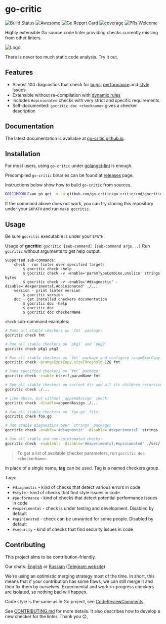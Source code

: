 # go-critic

![Build Status](https://github.com/go-critic/go-critic/workflows/Go/badge.svg)
[![Awesome](https://cdn.rawgit.com/sindresorhus/awesome/d7305f38d29fed78fa85652e3a63e154dd8e8829/media/badge.svg)](https://github.com/avelino/awesome-go#code-analysis)
[![Go Report Card][go-report-image]][go-report-url]
[![coverage][coverage-image]][coverage-url]
[![PRs Welcome][pr-welcome-image]][pr-welcome-url]

[go-report-image]: https://goreportcard.com/badge/github.com/go-critic/go-critic
[go-report-url]: https://goreportcard.com/report/github.com/go-critic/go-critic
[coverage-image]: https://coveralls.io/repos/github/go-critic/go-critic/badge.svg?branch=master
[coverage-url]: https://coveralls.io/github/go-critic/go-critic?branch=master
[pr-welcome-image]: https://img.shields.io/badge/PRs-welcome-brightgreen.svg
[pr-welcome-url]: https://github.com/go-critic/go-critic/blob/master/CONTRIBUTING.md

Highly extensible Go source code linter providing checks currently missing from other linters.

![Logo](https://avatars1.githubusercontent.com/u/40007520?s=300&u=b44287d8845a63fb0102d5259710c11ea367bb13&v=4)

There is never too much static code analysis. Try it out.

## Features

* Almost 100 diagnostics that check for [bugs](https://go-critic.github.io/overview#checkers-from-the-diagnostic-group), [performance](https://go-critic.github.io/overview#checkers-from-the-performance-group) and [style](https://go-critic.github.io/overview#checkers-from-the-style-group) issues
* Extensible without re-compilation with [dynamic rules](https://quasilyte.dev/blog/post/ruleguard/)
* Includes `#opinionated` checks with very strict and specific requirements
* Self-documented: `gocritic doc <checkname>` gives a checker description

## Documentation

The latest documentation is available at [go-critic.github.io](https://go-critic.github.io/overview).

## Installation

For most users, using `go-critic` under [golangci-lint](https://github.com/golangci/golangci-lint) is enough.

Precompiled `go-critic` binaries can be found at [releases](https://github.com/go-critic/go-critic/releases) page.

Instructions below show how to build `go-critic` from sources.

```bash
GO111MODULE=on go get -v -u github.com/go-critic/go-critic/cmd/gocritic
```

If the command above does not work, you can try cloning this repository
under your `GOPATH` and run `make gocritic`.

## Usage

Be sure `gocritic` executable is under your `$PATH`.

Usage of **gocritic**: `gocritic [sub-command] [sub-command args...]`
Run `gocritic` without arguments to get help output.

```
Supported sub-commands:
	check - run linter over specified targets
		$ gocritic check -help
		$ gocritic check -v -enable='paramTypeCombine,unslice' strings bytes
		$ gocritic check -v -enable='#diagnostic' -disable='#experimental,#opinionated' ./...
	version - print linter version
		$ gocritic version
	doc - get installed checkers documentation
		$ gocritic doc -help
		$ gocritic doc
		$ gocritic doc checkerName
```

`check` sub-command examples:

```bash
# Runs all stable checkers on `fmt` package:
gocritic check fmt

# Run all stable checkers on `pkg1` and `pkg2`
gocritic check pkg1 pkg2

# Run all stable checkers on `fmt` package and configure rangeExprCopy checker
gocritic check -@rangeExprCopy.sizeThreshold 128 fmt

# Runs specified checkers on `fmt` package:
gocritic check -enable elseif,paramName fmt

# Run all stable checkers on current dir and all its children recursively:
gocritic check ./...

# Like above, but without `appendAssign` check:
gocritic check -disable=appendAssign ./...

# Run all stable checkers on `foo.go` file:
gocritic check foo.go

# Run stable diagnostics over `strings` package:
gocritic check -enable='#diagnostic' -disable='#experimental' strings

# Run all stable and non-opinionated checks:
gocritic check -enableAll -disable='#experimental,#opinionated' ./src/...
```

> To get a list of available checker parameters, run `gocritic doc <checkerName>`.

In place of a single name, **tag** can be used. Tag is a named checkers group.

Tags:
* `#diagnostic` - kind of checks that detect various errors in code
* `#style` - kind of checks that find style issues in code
* `#performance` - kind of checks that detect potential performance issues in code
* `#experimental` - check is under testing and development. Disabled by default
* `#opinionated` - check can be unwanted for some people. Disabled by default
* `#security` -  kind of checks that find security issues in code

## Contributing

This project aims to be contribution-friendly.

Our chats: [English](https://t.me/go_critic_eng) or
[Russian](https://t.me/go_critic_ru)
([Telegram website](https://telegram.org/))

We're using an optimistic merging strategy most of the time.
In short, this means that if your contribution has some flaws, we can still merge it and then
fix them by ourselves. Experimental and work-in-progress checkers are isolated, so nothing bad will happen.

Code style is the same as in Go project, see [CodeReviewComments](https://github.com/golang/go/wiki/codereviewcomments).

See [CONTRIBUTING.md](CONTRIBUTING.md) for more details.
It also describes how to develop a new checker for the linter.
Thank you 😊,
